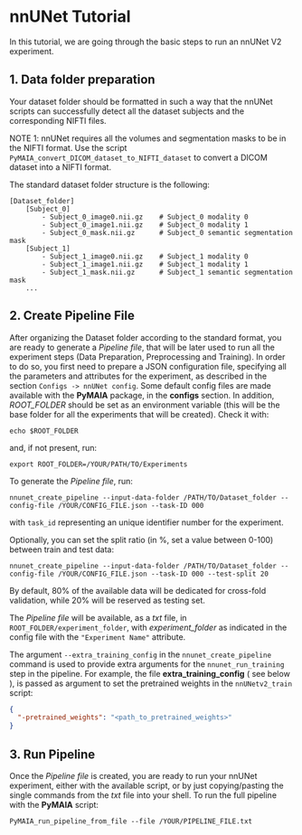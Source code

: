# nnUNet Tutorial

In this tutorial, we are going through the basic steps to run an nnUNet V2 experiment.

## 1. Data folder preparation
Your dataset folder should be formatted in such a way that the nnUNet scripts can successfully detect all the dataset subjects and the corresponding NIFTI files.

NOTE 1: nnUNet requires all the volumes and segmentation masks to be in the NIFTI format. Use the script `PyMAIA_convert_DICOM_dataset_to_NIFTI_dataset` to convert a DICOM dataset into a NIFTI format.


The standard dataset folder structure is the following:

    [Dataset_folder]
        [Subject_0]
            - Subject_0_image0.nii.gz    # Subject_0 modality 0
            - Subject_0_image1.nii.gz    # Subject_0 modality 1
            - Subject_0_mask.nii.gz      # Subject_0 semantic segmentation mask
        [Subject_1]
            - Subject_1_image0.nii.gz    # Subject_1 modality 0
            - Subject_1_image1.nii.gz    # Subject_1 modality 1
            - Subject_1_mask.nii.gz      # Subject_1 semantic segmentation mask
        ...

## 2. Create Pipeline File

After organizing the Dataset folder according to the standard format, you are ready to generate a *Pipeline file*, that
will be later used to run all the experiment steps (Data Preparation, Preprocessing and Training).
In order to do so, you first need to prepare a JSON configuration file, specifying all the parameters and attributes for
the experiment, as described in the section `Configs -> nnUNet config`. Some default config files are made
available with the **PyMAIA** package, in the **configs** section.
In addition, *ROOT_FOLDER* should be set as an environment variable (this will be the base folder for all the
experiments that will be created). Check it with:
```
echo $ROOT_FOLDER
```
and, if not present, run:
```
export ROOT_FOLDER=/YOUR/PATH/TO/Experiments
```
To generate the *Pipeline file*, run:
```
nnunet_create_pipeline --input-data-folder /PATH/TO/Dataset_folder --config-file /YOUR/CONFIG_FILE.json --task-ID 000
```
with `task_id` representing an unique identifier number for the experiment. 

Optionally, you can set the split ratio (in %, set a value between 0-100) between train and test data:
```
nnunet_create_pipeline --input-data-folder /PATH/TO/Dataset_folder --config-file /YOUR/CONFIG_FILE.json --task-ID 000 --test-split 20
```

By default, 80% of the available data will be dedicated for cross-fold validation, while 20% will be reserved as testing
set.

The *Pipeline file* will be available, as a *txt* file, in `ROOT_FOLDER/experiment_folder`, with *experiment_folder* as
indicated in the config file with the  `"Experiment Name"` attribute.

The argument ``--extra_training_config`` in the ``nnunet_create_pipeline`` command is used to provide extra arguments for
the ``nnunet_run_training`` step in the pipeline.
For example, the file **extra_training_config** ( see below ), is passed as argument to set the pretrained weights in the ``nnUNetv2_train`` script:

```json
{
  "-pretrained_weights": "<path_to_pretrained_weights>"
}
```

## 3. Run Pipeline
Once the *Pipeline file* is created, you are ready to run your nnUNet experiment, either with the available script, or by just copying/pasting the single commands from the *txt* file into your shell.
To run the full pipeline with the **PyMAIA** script:
```
PyMAIA_run_pipeline_from_file --file /YOUR/PIPELINE_FILE.txt
```
